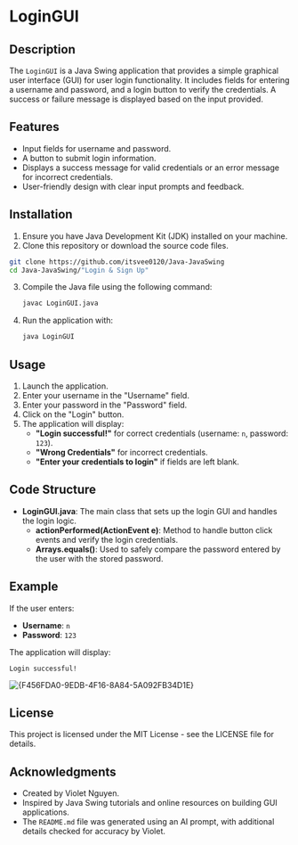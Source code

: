 
# LoginGUI

## Description
The `LoginGUI` is a Java Swing application that provides a simple graphical user interface (GUI) for user login functionality. It includes fields for entering a username and password, and a login button to verify the credentials. A success or failure message is displayed based on the input provided.

## Features
- Input fields for username and password.
- A button to submit login information.
- Displays a success message for valid credentials or an error message for incorrect credentials.
- User-friendly design with clear input prompts and feedback.

## Installation
1. Ensure you have Java Development Kit (JDK) installed on your machine.
2. Clone this repository or download the source code files.
   
  ```bash
  git clone https://github.com/itsvee0120/Java-JavaSwing
  cd Java-JavaSwing/"Login & Sign Up"
  ```

3. Compile the Java file using the following command:
   ```bash
   javac LoginGUI.java
   ```
4. Run the application with:
   ```bash
   java LoginGUI
   ```

## Usage
1. Launch the application.
2. Enter your username in the "Username" field.
3. Enter your password in the "Password" field.
4. Click on the "Login" button.
5. The application will display:
   - **"Login successful!"** for correct credentials (username: `n`, password: `123`).
   - **"Wrong Credentials"** for incorrect credentials.
   - **"Enter your credentials to login"** if fields are left blank.

## Code Structure
- **LoginGUI.java**: The main class that sets up the login GUI and handles the login logic.
  - **actionPerformed(ActionEvent e)**: Method to handle button click events and verify the login credentials.
  - **Arrays.equals()**: Used to safely compare the password entered by the user with the stored password.

## Example
If the user enters:
- **Username**: `n`
- **Password**: `123`

The application will display:
```
Login successful!
```
![{F456FDA0-9EDB-4F16-8A84-5A092FB34D1E}](https://github.com/user-attachments/assets/92380b59-0171-4bfb-82b4-24e00e6a4224)


## License
This project is licensed under the MIT License - see the LICENSE file for details.

## Acknowledgments
- Created by Violet Nguyen.
- Inspired by Java Swing tutorials and online resources on building GUI applications.
- The `README.md` file was generated using an AI prompt, with additional details checked for accuracy by Violet.

